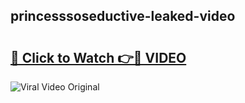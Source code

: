 ## princesssoseductive-leaked-video 

# <h2><a href="http://freeplayer.one?title=princesssoseductive-leaked-video&ref=21J">🔗 Click to Watch 👉🔴 VIDEO</a></h2>

<a href="http://freeplayer.one?title=princesssoseductive-leaked-video&ref=21J" rel="nofollow" data-target="animated-image.originalLink"><img src="https://i.ibb.co.com/xMMVF88/686577567.gif" alt="Viral Video Original" style="max-width: 100%; display: inline-block;" data-target="animated-image.originalImage"></a>

